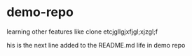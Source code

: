 # demo-repo
learning other features like clone etcjgllgjxfjgl;xjzgl;f

his is the next line added to the README.md life in demo repo
